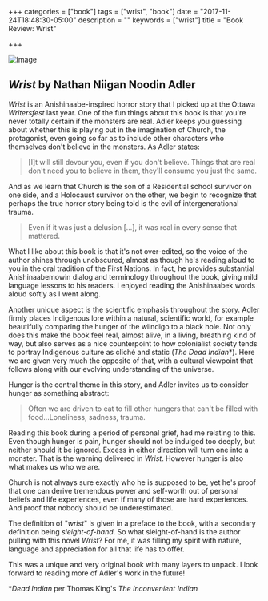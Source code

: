 +++
categories = ["book"]
tags = ["wrist", "book"]
date = "2017-11-24T18:48:30-05:00"
description = ""
keywords = ["wrist"]
title = "Book Review: Wrist"

+++

![Image](/images/wrist.jpg)

## *Wrist* by Nathan Niigan Noodin Adler

*Wrist* is an Anishinaabe-inspired horror story that I picked up at the Ottawa *Writersfest* last year. One of the fun things about this book is that you're never totally certain if the monsters are real. Adler keeps you guessing about whether this is playing out in the imagination of Church, the protagonist, even going so far as to include other characters who themselves don't believe in the monsters. As Adler states:

> [I]t will still devour you, even if you don't believe.
> Things that are real don't need you to believe in them, they'll consume you just the same.


And as we learn that Church is the son of a Residential school survivor on one side, and a Holocaust survivor on the other, we begin to recognize that perhaps the true horror story being told is the evil of intergenerational trauma.

> Even if it was just a delusion [...], it was real in every sense that mattered.

What I like about this book is that it's not over-edited, so the voice of the author shines through unobscured, almost as though he's reading aloud to you in the oral tradition of the First Nations. In fact, he provides substantial Anishinaabemowin dialog and terminology throughout the book, giving mild language lessons to his readers. I enjoyed reading the Anishinaabek words aloud softly as I went along.

Another unique aspect is the scientific emphasis throughout the story. Adler firmly places Indigenous lore within a natural, scientific world, for example beautifully comparing the hunger of the wiindigo to a black hole. Not only does this make the book feel real, almost alive, in a living, breathing kind of way, but also serves as a nice counterpoint to how colonialist society tends to portray Indigenous culture as cliché and static (*The Dead Indian*\*). Here we are given very much the opposite of that, with a cultural viewpoint that follows along with our evolving understanding of the universe.

Hunger is the central theme in this story, and Adler invites us to consider hunger as something abstract:

> Often we are driven to eat to fill other hungers that can't be filled with food...Loneliness, sadness, trauma.

Reading this book during a period of personal grief, had me relating to this. Even though hunger is pain, hunger should not be indulged too deeply, but neither should it be ignored. Excess in either direction will turn one into a monster. That is the warning delivered in *Wrist*. However hunger is also what makes us who we are.

Church is not always sure exactly who he is supposed to be, yet he's proof that one can derive tremendous power and self-worth out of personal beliefs and life experiences, even if many of those are hard experiences. And proof that nobody should be underestimated.

The definition of "*wrist*" is given in a preface to the book, with a secondary definition being *sleight-of-hand*. So what sleight-of-hand is the author pulling with this novel *Wrist*?  For me, it was filling my spirit with nature, language and appreciation for all that life has to offer.

This was a unique and very original book with many layers to unpack. I look forward to reading more of Adler's work in the future!

\**Dead Indian* per Thomas King's *The Inconvenient Indian*
